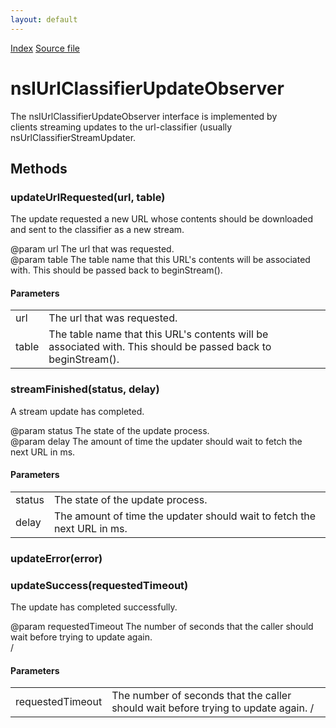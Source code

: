 ```yaml
---
layout: default
---
```

<div id='links'><a href="../index.html">Index</a>
<a href="http://dxr.mozilla.org/mozilla-central/source/toolkit/components/url-classifier/nsIUrlClassifierDBService.idl">Source file</a>
</div>

# nsIUrlClassifierUpdateObserver #
  
The nsIUrlClassifierUpdateObserver interface is implemented by  
clients streaming updates to the url-classifier (usually  
nsUrlClassifierStreamUpdater.  
  

## Methods ##

### updateUrlRequested(url, table) ###
  
The update requested a new URL whose contents should be downloaded  
and sent to the classifier as a new stream.  
  
@param url The url that was requested.  
@param table The table name that this URL's contents will be associated  
             with.  This should be passed back to beginStream().  
  

#### Parameters ####

<table>

<tr>
<td>url</td>
<td>The url that was requested.  
</td>
</tr>

<tr>
<td>table</td>
<td>The table name that this URL's contents will be associated  
             with.  This should be passed back to beginStream().  
</td>
</tr>

</table>

### streamFinished(status, delay) ###
  
A stream update has completed.  
  
@param status The state of the update process.  
@param delay The amount of time the updater should wait to fetch the  
             next URL in ms.  
  

#### Parameters ####

<table>

<tr>
<td>status</td>
<td>The state of the update process.  
</td>
</tr>

<tr>
<td>delay</td>
<td>The amount of time the updater should wait to fetch the  
             next URL in ms.  
</td>
</tr>

</table>

### updateError(error) ###

### updateSuccess(requestedTimeout) ###
  
The update has completed successfully.  
  
@param requestedTimeout The number of seconds that the caller should  
                        wait before trying to update again.  
/  

#### Parameters ####

<table>

<tr>
<td>requestedTimeout</td>
<td>The number of seconds that the caller should  
                        wait before trying to update again.  
/  
</td>
</tr>

</table>
